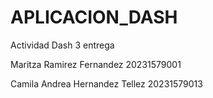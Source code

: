 # APLICACION_DASH
Actividad Dash 3 entrega

Maritza Ramirez Fernandez 20231579001

Camila Andrea Hernandez Tellez 20231579013
